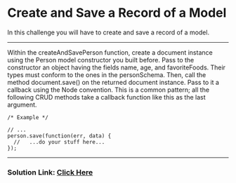 # Create and Save a Record of a Model

In this challenge you will have to create and save a record of a model.

---

Within the createAndSavePerson function, create a document instance using the Person model constructor you built before. Pass to the constructor an object having the fields name, age, and favoriteFoods. Their types must conform to the ones in the personSchema. Then, call the method document.save() on the returned document instance. Pass to it a callback using the Node convention. This is a common pattern; all the following CRUD methods take a callback function like this as the last argument.

```
/* Example */

// ...
person.save(function(err, data) {
  //   ...do your stuff here...
});
```

---

### Solution Link: [Click Here](https://boilerplate-mongomongoose.certified2003.repl.co)
